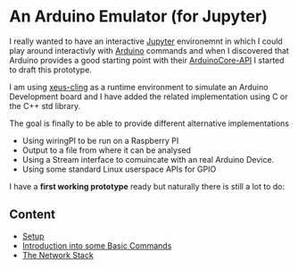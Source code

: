 # An Arduino Emulator (for Jupyter)

I really wanted to have an interactive [Jupyter](https://jupyter.org/) environemnt in which I could play around interactivly with [Arduino](https://www.arduino.cc/) commands and when I discovered that Arduino provides a good starting point with their [ArduinoCore-API](https://github.com/arduino/ArduinoCore-API/tree/105276f8d81413391b14a3dc6c80180ee9e33d56) I started to draft this prototype.

I am using [xeus-cling](https://github.com/jupyter-xeus/xeus-cling) as a runtime environment to simulate an Arduino Development board and I have added the related implementation using C or the C++ std library.

The goal is finally to be able to provide different alternative implementations
- Using wiringPI to be run on a Raspberry PI
- Output to a file from where it can be analysed
- Using a Stream interface to comuincate with an real Arduino Device.
- Using some standard Linux userspace APIs for GPIO

I have a __first working prototype__ ready but naturally there is still a lot to do:

## Content
- [Setup](01-Setup.ipynb)
- [Introduction into some Basic Commands](02-BasicCommands.ipynb)
- [The Network Stack](03-Network.ipynb)